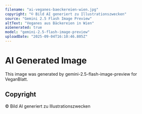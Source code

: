 ```yaml
---
filename: "ai-veganes-baeckereien-wien.jpg"
copyright: "© Bild AI generiert zu Illustrationszwecken"
source: "Gemini 2.5 Flash Image Preview"
altText: "Veganes aus Bäckereien in Wien"
aiGenerated: true
model: "gemini-2.5-flash-image-preview"
uploadDate: "2025-09-04T16:10:46.805Z"
---
```


# AI Generated Image

This image was generated by gemini-2.5-flash-image-preview for VeganBlatt.

## Copyright
© Bild AI generiert zu Illustrationszwecken
